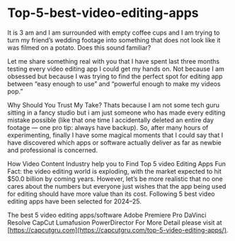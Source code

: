 # Top-5-best-video-editing-apps

It is 3 am and I am surrounded with empty coffee cups and I am trying to turn my friend’s wedding footage into something that does not look like it was filmed on a potato. Does this sound familiar?

Let me share something real with you that I have spent last three months testing every video editing app I could get my hands on. Not because I am obsessed but because I was trying to find the perfect spot for editing app between “easy enough to use” and “powerful enough to make my videos pop.”

Why Should You Trust My Take?
Thats because I am not some tech guru sitting in a fancy studio but i am just someone who has made every editing mistake possible (like that one time I accidentally deleted an entire day footage — one pro tip: always have backup). So, after many hours of experimenting, finally I have some magical moments that I could say that I have discovered which apps or software actually deliver as far as newbie and professional is concerned.

How Video Content Industry help you to Find Top 5 video Editing Apps
Fun Fact: the video editing world is exploding, with the market expected to hit $50.0 billion by coming years. However, let’s be more realistic that no one cares about the numbers but everyone just wishes that the app being used for editing should have more value than its cost. Following 5 best video editing apps have been selected for 2024–25.

The best 5 video editing apps/software
Adobe Premiere Pro
DaVinci Resolve
CapCut
Lumafusion
PowerDirector
For More Detail please visit at [https://capcutgru.com](https://capcutgru.com/top-5-video-editing-apps/).
